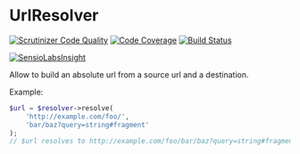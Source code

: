 # UrlResolver

[![Scrutinizer Code Quality](https://scrutinizer-ci.com/g/Innmind/url-resolver/badges/quality-score.png?b=master)](https://scrutinizer-ci.com/g/Innmind/url-resolver/?branch=master)
[![Code Coverage](https://scrutinizer-ci.com/g/Innmind/url-resolver/badges/coverage.png?b=master)](https://scrutinizer-ci.com/g/Innmind/url-resolver/?branch=master)
[![Build Status](https://scrutinizer-ci.com/g/Innmind/url-resolver/badges/build.png?b=master)](https://scrutinizer-ci.com/g/Innmind/url-resolver/build-status/master)

[![SensioLabsInsight](https://insight.sensiolabs.com/projects/926af5f8-5942-452d-8f22-b080480673b0/big.png)](https://insight.sensiolabs.com/projects/926af5f8-5942-452d-8f22-b080480673b0)

Allow to build an absolute url from a source url and a destination.

Example:
```php
$url = $resolver->resolve(
    'http://example.com/foo/',
    'bar/baz?query=string#fragment'
);
// $url resolves to http://example.com/foo/bar/baz?query=string#fragment
```
